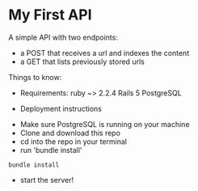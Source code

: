 # My First API

A simple API with two endpoints: 
- a POST that receives a url and indexes the content
- a GET that lists previously stored urls 

Things to know:

* Requirements:
ruby ~> 2.2.4
Rails 5
PostgreSQL

* Deployment instructions
- Make sure PostgreSQL is running on your machine 
- Clone and download this repo
- cd into the repo in your terminal 
- run 'bundle install'
```
bundle install
``` 
- start the server!
